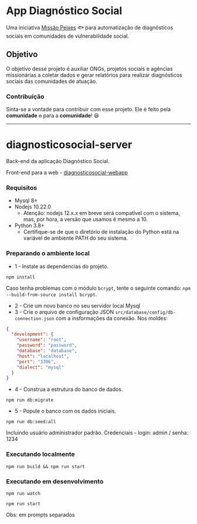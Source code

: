 # App Diagnóstico Social

Uma iniciativa [Missão Peixes](https://www.missaopeixes.com/) 🐟 para automatização de diagnósticos sociais em comunidades de vulnerabilidade social.

## Objetivo

 O objetivo desse projeto é auxiliar ONGs, projetos sociais e agências missionárias a coletar dados e gerar relatórios para realizar diagnósticos sociais das comunidades de atuação.

### Contribuição

Sinta-se a vontade para contribuir com esse projeto.
Ele é feito pela **comunidade** e para a **comunidade**! 😆

---

# diagnosticosocial-server

Back-end da aplicação Diagnóstico Social.

Front-end para a web - [diagnosticosocial-webapp](https://github.com/missaopeixes/diagnosticosocial-webapp)

### Requisitos

- Mysql 8+
- Nodejs 10.22.0
  - Atenção: nodejs 12.x.x em breve será compatível com o sistema, mas, por hora, a versão que usamos é mesmo a 10.
- Python 3.8+
  - Certifique-se de que o diretório de instalação do Python está na variável de ambiente PATH do seu sistema.

### Preparando o ambiente local

- 1 - Instale as dependencias do projeto.
```
npm install
```
Caso tenha problemas com o módulo ``bcrypt``, tente o seguinte comando: ``npm --build-from-source install bcrypt``.

- 2 - Crie um novo banco no seu servidor local Mysql
- 3 - Crie o arquivo de configuração JSON `src/database/config/db-connection.json` com a insformações da conexão. Nos moldes:

```json
{
  "development": {
    "username": "root",
    "password": "password",
    "database": "database",
    "host": "localhost",
    "port": "3306",
    "dialect": "mysql"
  }
}
```

- 4 - Construa a estrutura do banco de dados.
```
npm run db:migrate
```

- 5 - Popule o banco com os dados iniciais.
```
npm run db:seed:all
```
Incluindo usuário administrador padrão. Credenciais - login: admin / senha: 1234

### Executando localmente

```
npm run build && npm run start
```

### Executando em desenvolvimento

```
npm run watch
```
```
npm run start
```

Obs: em prompts separados
